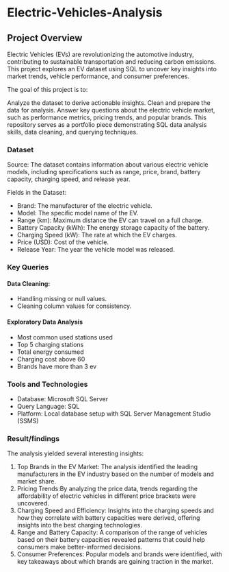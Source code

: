 # Electric-Vehicles-Analysis

## Project Overview 

Electric Vehicles (EVs) are revolutionizing the automotive industry, contributing to sustainable transportation and reducing carbon emissions. This project explores an EV dataset using SQL to uncover key insights into market trends, vehicle performance, and consumer preferences.

The goal of this project is to:

Analyze the dataset to derive actionable insights.
Clean and prepare the data for analysis.
Answer key questions about the electric vehicle market, such as performance metrics, pricing trends, and popular brands.
This repository serves as a portfolio piece demonstrating SQL data analysis skills, data cleaning, and querying techniques.

### Dataset

Source: The dataset contains information about various electric vehicle models, including specifications such as range, price, brand, battery capacity, charging speed, and release year.

Fields in the Dataset:

- Brand: The manufacturer of the electric vehicle.
- Model: The specific model name of the EV.
- Range (km): Maximum distance the EV can travel on a full charge.
- Battery Capacity (kWh): The energy storage capacity of the battery.
- Charging Speed (kW): The rate at which the EV charges.
- Price (USD): Cost of the vehicle.
- Release Year: The year the vehicle model was released.

### Key Queries

#### Data Cleaning:
- Handling missing or null values.
- Cleaning column values for consistency.

#### Exploratory Data Analysis

- Most common used stations used
- Top 5 charging stations
- Total energy consumed
- Charging cost above 60
- Brands have more than 3 ev
  
 ### Tools and Technologies

  - Database: Microsoft SQL Server
  - Query Language: SQL
  - Platform: Local database setup with SQL Server Management Studio (SSMS)

 ###  Result/findings

 The analysis yielded several interesting insights:
1. Top Brands in the EV Market: The analysis identified the leading manufacturers in the EV industry based on the number of models and market share.
2. Pricing Trends:By analyzing the price data, trends regarding the affordability of electric vehicles in different price brackets were uncovered.
3. Charging Speed and Efficiency: Insights into the charging speeds and how they correlate with battery capacities were derived, offering insights into the best charging technologies.
4. Range and Battery Capacity: A comparison of the range of vehicles based on their battery capacities revealed patterns that could help consumers make better-informed decisions.
5. Consumer Preferences: Popular models and brands were identified, with key takeaways about which brands are gaining traction in the market.

 

